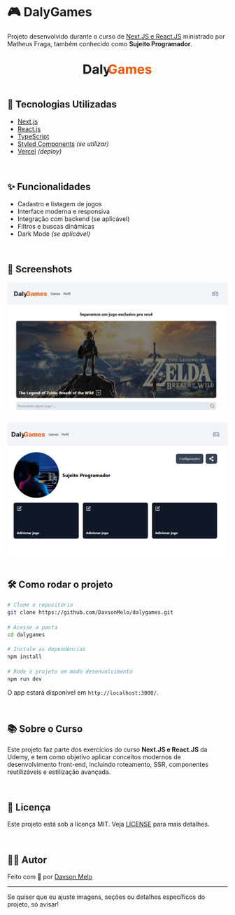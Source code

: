 # 🎮 DalyGames

Projeto desenvolvido durante o curso de [Next.JS e React.JS](https://www.udemy.com/course/next-js-react-js/) ministrado por Matheus Fraga, também conhecido como **Sujeito Programador**.

<br/>

<div align="center">
  <img src="https://raw.githubusercontent.com/DavsonMelo/dalygames/main/public/logo.svg" alt="DalyGames Logo" width="160"/>
</div>

<br/>

## 🚀 Tecnologias Utilizadas

- [Next.js](https://nextjs.org/)
- [React.js](https://react.dev/)
- [TypeScript](https://www.typescriptlang.org/)
- [Styled Components](https://styled-components.com/) *(se utilizar)*
- [Vercel](https://vercel.com/) *(deploy)*

<br/>

## ✨ Funcionalidades

- Cadastro e listagem de jogos
- Interface moderna e responsiva
- Integração com backend (se aplicável)
- Filtros e buscas dinâmicas
- Dark Mode *(se aplicável)*

<br/>

## 📸 Screenshots

<div align="center">
  <img src="https://raw.githubusercontent.com/DavsonMelo/dalygames/main/public/screenshot1.png" width="600"/>
  <br><br>
  <img src="https://raw.githubusercontent.com/DavsonMelo/dalygames/main/public/screenshot2.png" width="600"/>
</div>

<br/>

## 🛠️ Como rodar o projeto

```bash
# Clone o repositório
git clone https://github.com/DavsonMelo/dalygames.git

# Acesse a pasta
cd dalygames

# Instale as dependências
npm install

# Rode o projeto em modo desenvolvimento
npm run dev
```

O app estará disponível em `http://localhost:3000/`.

<br/>

## 📚 Sobre o Curso

Este projeto faz parte dos exercícios do curso **Next.JS e React.JS** da Udemy, e tem como objetivo aplicar conceitos modernos de desenvolvimento front-end, incluindo roteamento, SSR, componentes reutilizáveis e estilização avançada.

<br/>

## 📝 Licença

Este projeto está sob a licença MIT. Veja [LICENSE](LICENSE) para mais detalhes.

<br/>

## 🙋‍♂️ Autor

Feito com 💙 por [Davson Melo](https://github.com/DavsonMelo)

---

Se quiser que eu ajuste imagens, seções ou detalhes específicos do projeto, só avisar!